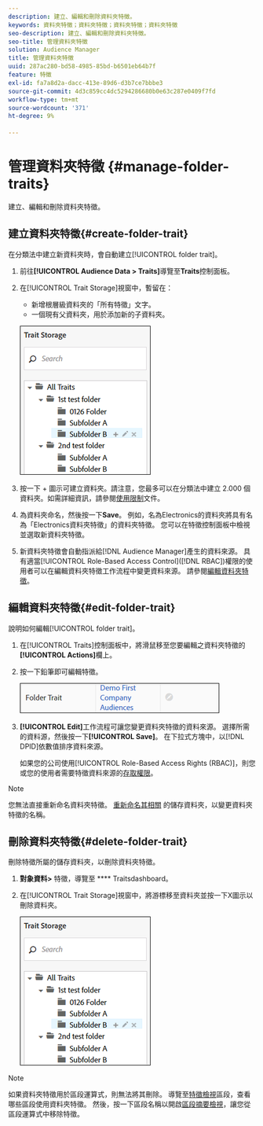 ```yaml
---
description: 建立、編輯和刪除資料夾特徵。
keywords: 資料夾特徵；資料夾特徵；資料夾特徵；資料夾特徵
seo-description: 建立、編輯和刪除資料夾特徵。
seo-title: 管理資料夾特徵
solution: Audience Manager
title: 管理資料夾特徵
uuid: 287ac280-bd58-4985-85bd-b6501eb64b7f
feature: 特徵
exl-id: fa7a8d2a-dacc-413e-89d6-d3b7ce7bbbe3
source-git-commit: 4d3c859cc4dc5294286680b0e63c287e0409f7fd
workflow-type: tm+mt
source-wordcount: '371'
ht-degree: 9%

---
```


# 管理資料夾特徵 {#manage-folder-traits}

建立、編輯和刪除資料夾特徵。

## 建立資料夾特徵{#create-folder-trait}

在分類法中建立新資料夾時，會自動建立[!UICONTROL folder trait]。

<!-- create-folder-trait.xml -->

1. 前往&#x200B;**[!UICONTROL Audience Data > Traits]**&#x200B;導覽至&#x200B;**Traits**&#x200B;控制面板。
1. 在[!UICONTROL Trait Storage]視窗中，暫留在：

   * 新增根層級資料夾的「所有特徵」文字。
   * 一個現有父資料夾，用於添加新的子資料夾。

   ![](assets/folder_traits_create.PNG)

1. 按一下 + 圖示可建立資料夾。請注意，您最多可以在分類法中建立 2.000 個資料夾。如需詳細資訊，請參閱[使用限制](../../features/administration/usage-limits.md)文件。
1. 為資料夾命名，然後按一下&#x200B;**Save**。 例如，名為Electronics的資料夾將具有名為「Electronics資料夾特徵」的資料夾特徵。 您可以在特徵控制面板中檢視並選取新資料夾特徵。
1. 新資料夾特徵會自動指派給[!DNL Audience Manager]產生的資料來源。 具有適當[!UICONTROL Role-Based Access Control]([!DNL RBAC])權限的使用者可以在編輯資料夾特徵工作流程中變更資料來源。 請參閱[編輯資料夾特徵](../../features/traits/manage-folder-traits.md#edit-folder-trait)。

## 編輯資料夾特徵{#edit-folder-trait}

說明如何編輯[!UICONTROL folder trait]。

<!-- edit-folder-trait.xml -->

1. 在[!UICONTROL Traits]控制面板中，將滑鼠移至您要編輯之資料夾特徵的&#x200B;**[!UICONTROL Actions]**&#x200B;欄上。
1. 按一下鉛筆即可編輯特徵。

   ![](assets/folder_traits_edit_border.png)

1. **[!UICONTROL Edit]**&#x200B;工作流程可讓您變更資料夾特徵的資料來源。 選擇所需的資料源，然後按一下&#x200B;**[!UICONTROL Save]**。 在下拉式方塊中，以[!DNL DPID]依數值排序資料來源。

   如果您的公司使用[!UICONTROL Role-Based Access Rights (RBAC)]，則您或您的使用者需要特徵資料來源的[存取權限](../../features/traits/about-folder-traits.md#role-based-access-controls)。

>[!NOTE]
>
>您無法直接重新命名資料夾特徵。 [重新命名其相關](../../features/traits/trait-storage.md#rename-delete-trait-storage-folder) 的儲存資料夾，以變更資料夾特徵的名稱。

## 刪除資料夾特徵{#delete-folder-trait}

刪除特徵所屬的儲存資料夾，以刪除資料夾特徵。

<!-- delete-folder-trait.xml -->

1. **對象資料>** 特徵，導覽至 **** Traitsdashboard。
1. 在[!UICONTROL Trait Storage]視窗中，將游標移至資料夾並按一下X圖示以刪除資料夾。

   ![步驟結果](assets/folder_traits_create.PNG)

>[!NOTE]
>
>如果資料夾特徵用於區段運算式，則無法將其刪除。 導覽至[特徵檢視](../../features/traits/trait-details-page.md)區段，查看哪些區段使用資料夾特徵。 然後，按一下區段名稱以開啟[區段摘要檢視](../../features/segments/segment-summary-view.md)，讓您從區段運算式中移除特徵。
